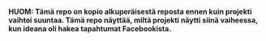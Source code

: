 **HUOM: Tämä repo on kopio alkuperäisestä reposta ennen kuin projekti vaihtoi suuntaa. Tämä repo näyttää, miltä projekti näytti siinä vaiheessa, kun ideana oli hakea tapahtumat Facebookista.**

